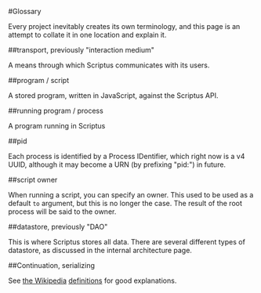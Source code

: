 #Glossary

Every project inevitably creates its own terminology, and this page is an attempt to collate it in one location and explain it.

##transport, previously "interaction medium"

A means through which Scriptus communicates with its users.

##program / script

A stored program, written in JavaScript, against the Scriptus API.

##running program / process

A program running in Scriptus

##pid

Each process is identified by a Process IDentifier, which right now is a v4 UUID, although it may become a URN (by prefixing "pid:") in future.

##script owner

When running a script, you can specify an owner. This used to be used as a default `to` argument, but this is no longer the case. The result of the root process will be said to the owner.

##datastore, previously "DAO"

This is where Scriptus stores all data. There are several different types of datastore, as discussed in the internal architecture page. 

##Continuation, serializing

See [the Wikipedia](http://en.wikipedia.org/wiki/Continuation) [definitions](http://en.wikipedia.org/wiki/Serialization) for good explanations.
